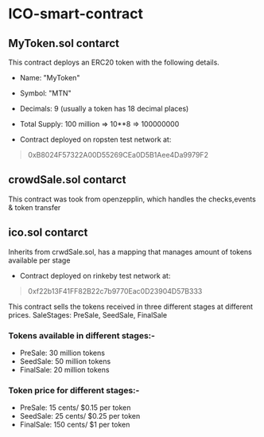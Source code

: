 # ICO-smart-contract

## MyToken.sol contarct
This contract deploys an ERC20 token with the following details.

* Name: "MyToken"

* Symbol: "MTN"

* Decimals: 9 (usually a token has 18 decimal places)

* Total Supply: 100 million => 10**8 => 100000000

* Contract deployed on ropsten test network at:

> 0xB8024F57322A00D55269CEa0D5B1Aee4Da9979F2 

## crowdSale.sol contarct
This contract was took from openzepplin, which handles the checks,events & token transfer

## ico.sol contarct
Inherits from crwdSale.sol, has a mapping that manages amount of tokens available per stage

* Contract deployed on rinkeby test network at:
> 0xf22b13F41FF82B22c7b9770Eac0D23904D57B333

This contract sells the tokens received in three different stages at different prices.
SaleStages: PreSale, SeedSale, FinalSale

### Tokens available in different stages:-
* PreSale: 30 million tokens
* SeedSale: 50 million tokens
* FinalSale: 20 million tokens

### Token price for different stages:-
* PreSale: 15 cents/ $0.15 per token
* SeedSale: 25 cents/ $0.25 per token
* FinalSale: 150 cents/ $1 per token
